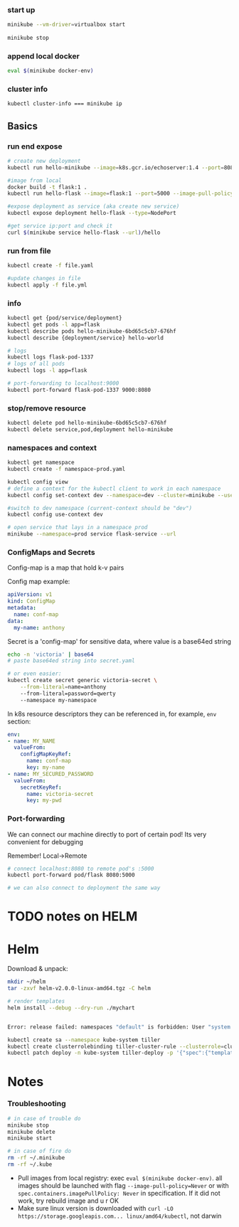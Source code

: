 ### start up
```bash
minikube --vm-driver=virtualbox start
    
minikube stop
```


### append local docker
```bash
eval $(minikube docker-env)
```


### cluster info
```bash
kubectl cluster-info === minikube ip
```


## Basics
### run end expose
```bash
# create new deployment
kubectl run hello-minikube --image=k8s.gcr.io/echoserver:1.4 --port=8080

#image from local
docker build -t flask:1 .
kubectl run hello-flask --image=flask:1 --port=5000 --image-pull-policy=Never

#expose deployment as service (aka create new service)
kubectl expose deployment hello-flask --type=NodePort

#get service ip:port and check it
curl $(minikube service hello-flask --url)/hello
```


### run from file
```bash
kubectl create -f file.yaml

#update changes in file
kubectl apply -f file.yml
```


### info
```bash
kubectl get {pod/service/deployment}
kubectl get pods -l app=flask
kubectl describe pods hello-minikube-6bd65c5cb7-676hf
kubectl describe {deployment/service} hello-world

# logs
kubectl logs flask-pod-1337
# logs of all pods
kubectl logs -l app=flask

# port-forwarding to localhost:9000
kubectl port-forward flask-pod-1337 9000:8080
```


### stop/remove resource
```bash
kubectl delete pod hello-minikube-6bd65c5cb7-676hf
kubectl delete service,pod,deployment hello-minikube
```


### namespaces and context
```bash
kubectl get namespace
kubectl create -f namespace-prod.yaml

kubectl config view
# define a context for the kubectl client to work in each namespace
kubectl config set-context dev --namespace=dev --cluster=minikube --user=minikube

#switch to dev namespace (current-context should be "dev")
kubectl config use-context dev

# open service that lays in a namespace prod
minikube --namespace=prod service flask-service --url
```

### ConfigMaps and Secrets

Config-map is a map that hold k-v pairs 

Config map example:

```yaml
apiVersion: v1
kind: ConfigMap
metadata:
  name: conf-map
data:
  my-name: anthony
```

Secret is a 'config-map' for sensitive data, where value is a base64ed string

```bash
echo -n 'victoria' | base64
# paste base64ed string into secret.yaml

# or even easier:
kubectl create secret generic victoria-secret \
    --from-literal=name=anthony
    --from-literal=password=qwerty 
    --namespace my-namespace
```

In k8s resource descriptors they can be referenced in, for example, `env` section:
```yaml
env:
- name: MY_NAME
  valueFrom:
    configMapKeyRef:
      name: conf-map
      key: my-name
- name: MY_SECURED_PASSWORD
  valueFrom:
    secretKeyRef:
      name: victoria-secret
      key: my-pwd
```

### Port-forwarding

We can connect our machine directly to port of certain pod! Its very convenient for debugging 

Remember! Local->Remote

```bash
# connect localhost:8080 to remote pod's :5000
kubectl port-forward pod/flask 8080:5000

# we can also connect to deployment the same way
```

# TODO notes on HELM


# Helm

Download & unpack:
```bash
mkdir ~/helm
tar -zxvf helm-v2.0.0-linux-amd64.tgz -C helm 

# render templates
helm install --debug --dry-run ./mychart


Error: release failed: namespaces "default" is forbidden: User "system:serviceaccount:kube-system:default" cannot get namespaces in the namespace "default"

kubectl create sa --namespace kube-system tiller
kubectl create clusterrolebinding tiller-cluster-rule --clusterrole=cluster-admin --serviceaccount=kube-system:tiller
kubectl patch deploy -n kube-system tiller-deploy -p '{"spec":{"template":{"spec":{"serviceAccount":"tiller"}}}}'
```


# Notes

### Troubleshooting
```bash
# in case of trouble do
minikube stop
minikube delete
minikube start

# in case of fire do
rm -rf ~/.minikube
rm -rf ~/.kube
```

- Pull images from local registry: exec `eval $(minikube docker-env)`. 
all images should be launched with flag `--image-pull-policy=Never` or with `spec.containers.imagePullPolicy: Never` in specification.
If it did not work, try rebuild image and u r OK
- Make sure linux version is downloaded with `curl -LO https://storage.googleapis.com... linux/amd64/kubectl`, not darwin
